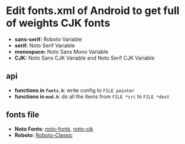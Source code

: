 # Edit fonts.xml of Android to get full of weights CJK fonts
- **sans-serif:** Roboto Variable  
- **serif:** Noto Serif Variable  
- **monospace:** Noto Sans Mono Variable
- **CJK:** Noto Sans CJK Variable and Noto Serif CJK Variable

## api
- **functions in `fonts.h`**: write config to `FILE pointer`
- **functions in `mod.h`**: do all the items from `FILE *src` to `FILE *dest`

## fonts file
- **Noto Fonts:**   [noto-fonts](https://github.com/googlefonts/noto-fonts), [noto-cjk](https://github.com/googlefonts/noto-cjk)
- **Roboto:** [Roboto-Classic](https://github.com/googlefonts/Roboto-Classic)